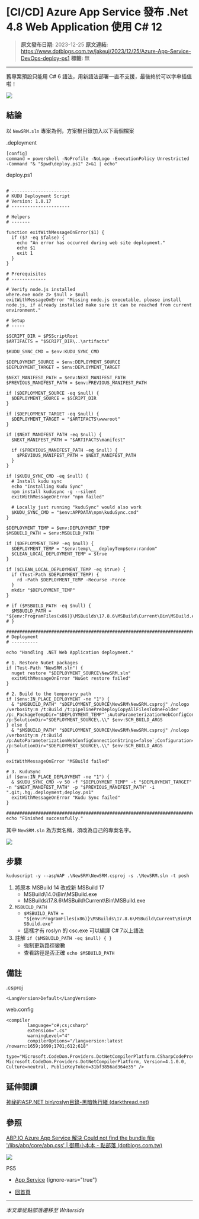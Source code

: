 # [CI/CD] Azure App Service 發布 .Net 4.8 Web Application 使用 C# 12

> **原文發布日期:** 2023-12-25
> **原文連結:** https://www.dotblogs.com.tw/jakeuj/2023/12/25/Azure-App-Service-DevOps-deploy-ps1
> **標籤:** 無

---

舊專案預設只能用 C# 6 語法，用新語法部署一直不支援，最後終於可以字串插值啦！

![](https://dotblogsfile.blob.core.windows.net/user/小小朱/d07efac4-7211-458d-943c-27e59ce4c15c/1703484955.png.png)

## 結論

以 `NewSRM.sln` 專案為例，方案根目錄加入以下兩個檔案

.deployment

```
[config]
command = powershell -NoProfile -NoLogo -ExecutionPolicy Unrestricted -Command "& "$pwd\deploy.ps1" 2>&1 | echo"
```

deploy.ps1

```

# ----------------------
# KUDU Deployment Script
# Version: 1.0.17
# ----------------------

# Helpers
# -------

function exitWithMessageOnError($1) {
  if ($? -eq $false) {
    echo "An error has occurred during web site deployment."
    echo $1
    exit 1
  }
}

# Prerequisites
# -------------

# Verify node.js installed
where.exe node 2> $null > $null
exitWithMessageOnError "Missing node.js executable, please install node.js, if already installed make sure it can be reached from current environment."

# Setup
# -----

$SCRIPT_DIR = $PSScriptRoot
$ARTIFACTS = "$SCRIPT_DIR\..\artifacts"

$KUDU_SYNC_CMD = $env:KUDU_SYNC_CMD

$DEPLOYMENT_SOURCE = $env:DEPLOYMENT_SOURCE
$DEPLOYMENT_TARGET = $env:DEPLOYMENT_TARGET

$NEXT_MANIFEST_PATH = $env:NEXT_MANIFEST_PATH
$PREVIOUS_MANIFEST_PATH = $env:PREVIOUS_MANIFEST_PATH

if ($DEPLOYMENT_SOURCE -eq $null) {
  $DEPLOYMENT_SOURCE = $SCRIPT_DIR
}

if ($DEPLOYMENT_TARGET -eq $null) {
  $DEPLOYMENT_TARGET = "$ARTIFACTS\wwwroot"
}

if ($NEXT_MANIFEST_PATH -eq $null) {
  $NEXT_MANIFEST_PATH = "$ARTIFACTS\manifest"

  if ($PREVIOUS_MANIFEST_PATH -eq $null) {
    $PREVIOUS_MANIFEST_PATH = $NEXT_MANIFEST_PATH
  }
}

if ($KUDU_SYNC_CMD -eq $null) {
  # Install kudu sync
  echo "Installing Kudu Sync"
  npm install kudusync -g --silent
  exitWithMessageOnError "npm failed"

  # Locally just running "kuduSync" would also work
  $KUDU_SYNC_CMD = "$env:APPDATA\npm\kuduSync.cmd"
}

$DEPLOYMENT_TEMP = $env:DEPLOYMENT_TEMP
$MSBUILD_PATH = $env:MSBUILD_PATH

if ($DEPLOYMENT_TEMP -eq $null) {
  $DEPLOYMENT_TEMP = "$env:temp\___deployTemp$env:random"
  $CLEAN_LOCAL_DEPLOYMENT_TEMP = $true
}

if ($CLEAN_LOCAL_DEPLOYMENT_TEMP -eq $true) {
  if (Test-Path $DEPLOYMENT_TEMP) {
    rd -Path $DEPLOYMENT_TEMP -Recurse -Force
  }
  mkdir "$DEPLOYMENT_TEMP"
}

# if ($MSBUILD_PATH -eq $null) {
  $MSBUILD_PATH = "${env:ProgramFiles(x86)}\MSBuilds\17.8.6\MSBuild\Current\Bin\MSBuild.exe"
# }

##################################################################################################################################
# Deployment
# ----------

echo "Handling .NET Web Application deployment."

# 1. Restore NuGet packages
if (Test-Path "NewSRM.sln") {
  nuget restore "$DEPLOYMENT_SOURCE\NewSRM.sln"
  exitWithMessageOnError "NuGet restore failed"
}

# 2. Build to the temporary path
if ($env:IN_PLACE_DEPLOYMENT -ne "1") {
  & "$MSBUILD_PATH" "$DEPLOYMENT_SOURCE\NewSRM\NewSRM.csproj" /nologo /verbosity:m /t:Build /t:pipelinePreDeployCopyAllFilesToOneFolder /p:_PackageTempDir="$DEPLOYMENT_TEMP"`;AutoParameterizationWebConfigConnectionStrings=false`;Configuration=Release`;UseSharedCompilation=false /p:SolutionDir="$DEPLOYMENT_SOURCE\.\\" $env:SCM_BUILD_ARGS
} else {
  & "$MSBUILD_PATH" "$DEPLOYMENT_SOURCE\NewSRM\NewSRM.csproj" /nologo /verbosity:m /t:Build /p:AutoParameterizationWebConfigConnectionStrings=false`;Configuration=Release`;UseSharedCompilation=false /p:SolutionDir="$DEPLOYMENT_SOURCE\.\\" $env:SCM_BUILD_ARGS
}

exitWithMessageOnError "MSBuild failed"

# 3. KuduSync
if ($env:IN_PLACE_DEPLOYMENT -ne "1") {
  & $KUDU_SYNC_CMD -v 50 -f "$DEPLOYMENT_TEMP" -t "$DEPLOYMENT_TARGET" -n "$NEXT_MANIFEST_PATH" -p "$PREVIOUS_MANIFEST_PATH" -i ".git;.hg;.deployment;deploy.ps1"
  exitWithMessageOnError "Kudu Sync failed"
}

##################################################################################################################################
echo "Finished successfully."
```

其中 `NewSRM.sln` 為方案名稱，須改為自己的專案名字。

![](https://dotblogsfile.blob.core.windows.net/user/小小朱/d07efac4-7211-458d-943c-27e59ce4c15c/1703485008.png.png)

## 步驟

```
kuduscript -y --aspWAP .\NewSRM\NewSRM.csproj -s .\NewSRM.sln -t posh
```

1. 將原本 MSBuild 14 改成新 MSBuild 17
   * MSBuild\14.0\Bin\MSBuild.exe
   * MSBuilds\17.8.6\MSBuild\Current\Bin\MSBuild.exe
2. `MSBUILD_PATH`
   * `$MSBUILD_PATH = "${env:ProgramFiles(x86)}\MSBuilds\17.8.6\MSBuild\Current\Bin\MSBuild.exe"`
   * 這樣才有 roslyn 的 csc.exe 可以編譯 C# 7以上語法
3. 註解 `if ($MSBUILD_PATH -eq $null) { }`
   * 強制更新路徑變數
   * 查看路徑是否正確 `echo $MSBUILD_PATH`

## 備註

.csproj

```
<LangVersion>Default</LangVersion>
```

web.config

```
<compiler
        language="c#;cs;csharp"
        extension=".cs"
        warningLevel="4"
        compilerOptions="/langversion:latest /nowarn:1659;1699;1701;612;618"
        type="Microsoft.CodeDom.Providers.DotNetCompilerPlatform.CSharpCodeProvider, Microsoft.CodeDom.Providers.DotNetCompilerPlatform, Version=4.1.0.0, Culture=neutral, PublicKeyToken=31bf3856ad364e35" />
```

## 延伸閱讀

[神祕的ASP.NET bin\roslyn目錄-黑暗執行緒 (darkthread.net)](https://blog.darkthread.net/blog/aspnet-bin-roslyn-folder/)

## 參照

[ABP.IO Azure App Service 解決 Could not find the bundle file '/libs/abp/core/abp.css' | 御用小本本 - 點部落 (dotblogs.com.tw)](https://dotblogs.com.tw/jakeuj/2023/12/06/abp-Azure-App-Service-DevOps-deploy-cmd)

![](https://card.psnprofiles.com/1/jakeuj.png)

PS5

* [App Service](/jakeuj/Tags?qq=App%20Service)
{ignore-vars="true"}

* [回首頁](/jakeuj)

---

*本文章從點部落遷移至 Writerside*
